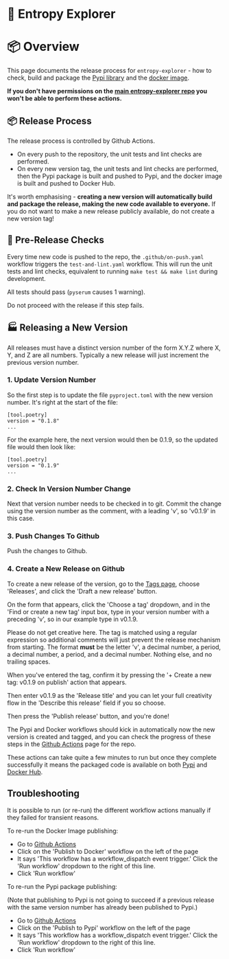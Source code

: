 # 🥭 Entropy Explorer

# 📦 Overview

This page documents the release process for `entropy-explorer` - how to check, build and package the [Pypi library](https://pypi.org/project/entropy-explorer/) and the [docker image](https://hub.docker.com/r/opinionatedgeek/entropy-explorer-v3).

**If you don't have permissions on the [main entropy-explorer repo](https://github.com/blockworks-foundation/entropy-explorer) you won't be able to perform these actions.**

## 📦 Release Process

The release process is controlled by Github Actions.

- On every push to the repository, the unit tests and lint checks are performed.
- On every new version tag, the unit tests and lint checks are performed, then the Pypi package is built and pushed to Pypi, and the docker image is built and pushed to Docker Hub.

It's worth emphasising - **creating a new version will automatically build and package the release, making the new code available to everyone.** If you do not want to make a new release publicly available, do not create a new version tag!

## 🧪 Pre-Release Checks

Every time new code is pushed to the repo, the `.github/on-push.yaml` workflow triggers the `test-and-lint.yaml` workflow. This will run the unit tests and lint checks, equivalent to running `make test && make lint` during development.

All tests should pass (`pyserum` causes 1 warning).

Do not proceed with the release if this step fails.

## 🏭 Releasing a New Version

All releases must have a distinct version number of the form X.Y.Z where X, Y, and Z are all numbers. Typically a new release will just increment the previous version number.

### 1. Update Version Number

So the first step is to update the file `pyproject.toml` with the new version number. It's right at the start of the file:

```
[tool.poetry]
version = "0.1.8"
...
```

For the example here, the next version would then be 0.1.9, so the updated file would then look like:

```
[tool.poetry]
version = "0.1.9"
...
```

### 2. Check In Version Number Change

Next that version number needs to be checked in to git. Commit the change using the version number as the comment, with a leading 'v', so 'v0.1.9' in this case.

### 3. Push Changes To Github

Push the changes to Github.

### 4. Create a New Release on Github

To create a new release of the version, go to the [Tags page](https://github.com/blockworks-foundation/entropy-explorer/tags), choose 'Releases', and click the 'Draft a new release' button.

On the form that appears, click the 'Choose a tag' dropdown, and in the 'Find or create a new tag' input box, type in your version number with a preceding 'v', so in our example type in v0.1.9.

Please do not get creative here. The tag is matched using a regular expression so additional comments will just prevent the release mechanism from starting. The format **must** be the letter 'v', a decimal number, a period, a decimal number, a period, and a decimal number. Nothing else, and no trailing spaces.

When you've entered the tag, confirm it by pressing the '+ Create a new tag: v0.1.9 on publish' action that appears.

Then enter v0.1.9 as the 'Release title' and you can let your full creativity flow in the 'Describe this release' field if you so choose.

Then press the 'Publish release' button, and you're done!

The Pypi and Docker workflows should kick in automatically now the new version is created and tagged, and you can check the progress of these steps in the [Github Actions](https://github.com/blockworks-foundation/entropy-explorer/actions) page for the repo.

These actions can take quite a few minutes to run but once they complete successfully it means the packaged code is available on both [Pypi](https://pypi.org/project/entropy-explorer/) and [Docker Hub](https://hub.docker.com/r/opinionatedgeek/entropy-explorer-v3).

## Troubleshooting

It is possible to run (or re-run) the different workflow actions manually if they failed for transient reasons.

To re-run the Docker Image publishing:

- Go to [Github Actions](https://github.com/blockworks-foundation/entropy-explorer/actions)
- Click on the 'Publish to Docker' workflow on the left of the page
- It says 'This workflow has a workflow_dispatch event trigger.' Click the 'Run workflow' dropdown to the right of this line.
- Click 'Run workflow'

To re-run the Pypi package publishing:

(Note that publishing to Pypi is not going to succeed if a previous release with the same version number has already been published to Pypi.)

- Go to [Github Actions](https://github.com/blockworks-foundation/entropy-explorer/actions)
- Click on the 'Publish to Pypi' workflow on the left of the page
- It says 'This workflow has a workflow_dispatch event trigger.' Click the 'Run workflow' dropdown to the right of this line.
- Click 'Run workflow'
